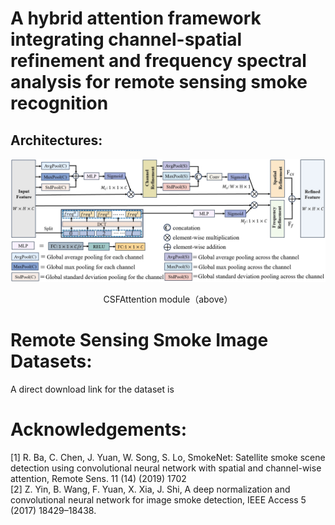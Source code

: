 # A hybrid attention framework integrating channel-spatial refinement and frequency spectral analysis for remote sensing smoke recognition
## Architectures:
![](https://github.com/syx-a11y/remote-sensing-smoke-recognition/blob/main/CSFAttention%20module.jpg)
<div align="center">
  CSFAttention module（above）
</div> 

# Remote Sensing Smoke Image Datasets:
A direct download link for the dataset is

# Acknowledgements:
[1] R. Ba, C. Chen, J. Yuan, W. Song, S. Lo, SmokeNet: Satellite smoke scene detection using convolutional neural network with spatial and channel-wise attention, Remote Sens. 11 (14) (2019) 1702 <br> 
[2] Z. Yin, B. Wang, F. Yuan, X. Xia, J. Shi, A deep normalization and convolutional neural network for image smoke detection, IEEE Access 5 (2017) 18429–18438.
